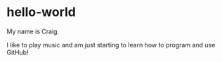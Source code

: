 # hello-world

My name is Craig.

I like to play music and am just starting to learn how to program and use GitHub!
